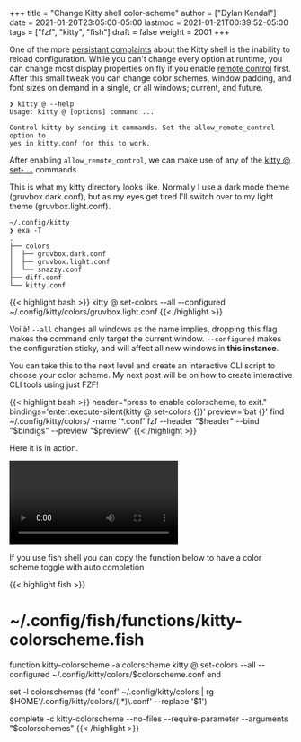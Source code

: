 +++
title = "Change Kitty shell color-scheme"
author = ["Dylan Kendal"]
date = 2021-01-20T23:05:00-05:00
lastmod = 2021-01-21T00:39:52-05:00
tags = ["fzf", "kitty", "fish"]
draft = false
weight = 2001
+++

One of the more [persistant complaints](https://github.com/kovidgoyal/kitty/issues?q=is%3Aissue+reload+config) about the Kitty shell is the
inability to reload configuration. While you can't change every
option at runtime, you can change most display properties on fly if
you enable [remote control](https://sw.kovidgoyal.net/kitty/remote-control.html?highlight=remote%20control) first. After this small tweak you can
change color schemes, window padding, and font sizes on demand in
a single, or all windows; current, and future.

```text
❯ kitty @ --help
Usage: kitty @ [options] command ...

Control kitty by sending it commands. Set the allow_remote_control option to
yes in kitty.conf for this to work.
```

After enabling `allow_remote_control`, we can make use of any of
the [kitty @ set-<cmd> ...](https://sw.kovidgoyal.net/kitty/remote-control.html#kitty-set-colors) commands.

This is what my kitty directory looks like. Normally I use a dark
mode theme (gruvbox.dark.conf), but as my eyes get tired I'll
switch over to my light theme (gruvbox.light.conf).

```text
~/.config/kitty
❯ exa -T
.
├── colors
│  ├── gruvbox.dark.conf
│  ├── gruvbox.light.conf
│  └── snazzy.conf
├── diff.conf
└── kitty.conf
```

{{< highlight bash >}}
kitty @ set-colors --all --configured ~/.config/kitty/colors/gruvbox.light.conf
{{< /highlight >}}

Voilà! `--all` changes all windows as the name implies, dropping
this flag makes the command only target the current window.
`--configured` makes the configuration sticky, and will affect all
new windows in ****this instance****.

You can take this to the next level and create an interactive
CLI script to choose your color scheme. My next post will be on how to
create interactive CLI tools using just FZF!

{{< highlight bash >}}
header="press <enter> to enable colorscheme, <C-c> to exit."
bindings='enter:execute-silent(kitty @ set-colors {})'
preview='bat {}'
find ~/.config/kitty/colors/ -name '*.conf'
    fzf --header "$header" --bind "$bindigs" --preview "$preview"
{{< /highlight >}}

Here it is in action.

<video controls src="/video/1fe86b9a71474352-kitty-fzf-colorscheme-change.webm">
</video>

If you use fish shell you can copy the function below to have a color
scheme toggle with auto completion

{{< highlight fish >}}
# ~/.config/fish/functions/kitty-colorscheme.fish
function kitty-colorscheme -a colorscheme
  kitty @ set-colors --all --configured ~/.config/kitty/colors/$colorscheme.conf
end

set -l colorschemes (fd 'conf' ~/.config/kitty/colors | rg $HOME'/.config/kitty/colors/(.*)\.conf' --replace '$1')

complete -c kitty-colorscheme --no-files --require-parameter --arguments "$colorschemes"
{{< /highlight >}}
